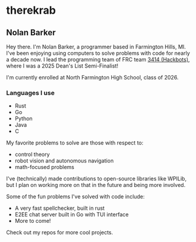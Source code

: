 # therekrab
## Nolan Barker

Hey there.
I'm Nolan Barker, a programmer based in Farmington Hills, MI.
I've been enjoying using computers to solve problems with code for nearly a decade now.
I lead the programming team of FRC team
[3414 (Hackbots)](https://www.fpsrobotics.com),
where I was a 2025 Dean's List Semi-Finalist!

I'm currently enrolled at North Farmington High School, class of 2026.

### Languages I use

* Rust
* Go
* Python
* Java
* C

My favorite problems to solve are those with respect to:
* control theory
* robot vision and autonomous navigation
* math-focused problems

I've (technically) made contributions to open-source libraries like WPILib, but I plan on working more on that in the future and being more involved.

Some of the fun problems I've solved with code include:
* A very fast spellchecker, built in rust
* E2EE chat server built in Go with TUI interface
* More to come!

Check out my repos for more cool projects.
